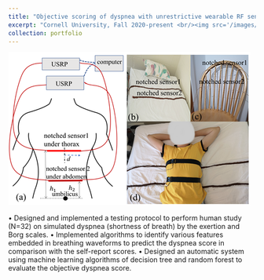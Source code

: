 ```yaml
---
title: "Objective scoring of dyspnea with unrestrictive wearable RF sensors    "
excerpt: "Cornell University, Fall 2020-present <br/><img src='/images/research2.png'>"
collection: portfolio
---
```


<img src='/images/research1b.png'>  

•	Designed and implemented a testing protocol to perform human study (N=32) on simulated dyspnea (shortness of breath) by the exertion and Borg scales.
•	Implemented algorithms to identify various features embedded in breathing waveforms to predict the dyspnea score in comparison with the self-report scores.
•	Designed an automatic system using machine learning algorithms of decision tree and random forest to evaluate the objective dyspnea score.
